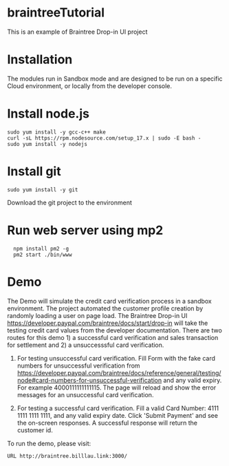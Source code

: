 # braintreeTutorial

This is an example of Braintree Drop-in UI project

# Installation

The modules run in Sandbox mode and are designed to be run on a specific Cloud environment, or locally from the developer console. 

# Install node.js

	sudo yum install -y gcc-c++ make 
	curl -sL https://rpm.nodesource.com/setup_17.x | sudo -E bash - 
	sudo yum install -y nodejs

# Install git 

	sudo yum install -y git
  
  Download the git project to the environment

# Run web server using mp2 

	  npm install pm2 -g
	  pm2 start ./bin/www	


# Demo

The Demo will simulate the credit card verification process in a sandbox environment. The project automated the customer profile creation by randomly loading a user on page load. The Braintree Drop-in UI https://developer.paypal.com/braintree/docs/start/drop-in will take the testing credit card values from the developer documentation. There are two routes for this demo 1) a successful card verification and sales transaction for settlement and 2) a unsuccesssful card verification.

1. For testing unsuccessful card verification. Fill Form with the fake card numbers for unsuccessful verification from https://developer.paypal.com/braintree/docs/reference/general/testing/node#card-numbers-for-unsuccessful-verification and any valid expiry. For example 4000111111111115. The page will reload and show the error messages for an unsuccessful card verification.

2. For testing a successful card verification. Fill a valid Card Number: 4111 1111 1111 1111, and any valid expiry date. Click 'Submit Payment' and see the on-screen responses. A successful response will return the customer id.

To run the demo, please visit:

	URL http://braintree.billlau.link:3000/
